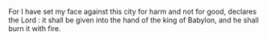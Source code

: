 For I have set my face against this city for harm and not for good, declares the Lord : it shall be given into the hand of the king of Babylon, and he shall burn it with fire.
